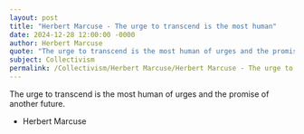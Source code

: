 ```yaml
---
layout: post
title: "Herbert Marcuse - The urge to transcend is the most human"
date: 2024-12-28 12:00:00 -0000
author: Herbert Marcuse
quote: "The urge to transcend is the most human of urges and the promise of another future."
subject: Collectivism
permalink: /Collectivism/Herbert Marcuse/Herbert Marcuse - The urge to transcend is the most human
---
```


The urge to transcend is the most human of urges and the promise of another future.

- Herbert Marcuse
